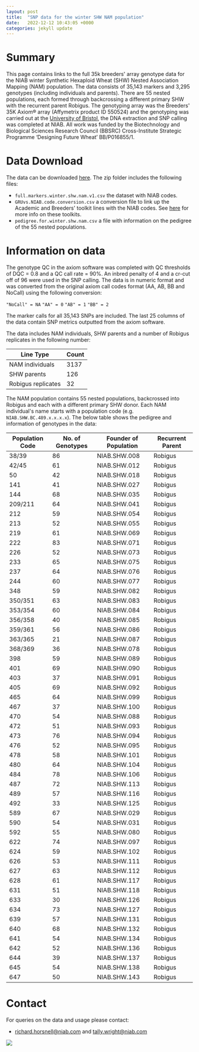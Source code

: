 ```yaml
---
layout: post
title:  "SNP data for the winter SHW NAM population"
date:   2022-12-12 10:43:05 +0000
categories: jekyll update
---
```


# Summary 

This page contains links to the full 35k breeders' array genotype data for the NIAB winter Synthetic Hexaploid Wheat (SHW) Nested Association Mapping (NAM) population. The data consists of 35,143 markers and 3,295 genotypes (including individuals and parents). There are 55 nested populations, each formed through backcrossing a different primary SHW with the recurrent parent Robigus. The genotyping array was the Breeders' 35K Axiom® array (Affymetrix product ID 550524) and the genotyping was carried out at the [University of Bristol](https://www.bristol.ac.uk/), the DNA extraction and SNP calling was completed at NIAB. All work was funded by the Biotechnology and Biological Sciences Research Council (BBSRC) Cross-Institute Strategic Programme ‘Designing Future Wheat’ BB/P016855/1.

# Data Download

The data can be downloaded [here](https://github.com/NIAB/niab-dfw-wp3/raw/main/data/niab.winter.shw.nam.zip). The zip folder includes the following files:

- `full.markers.winter.shw.nam.v1.csv` the dataset with NIAB codes.
- `GRUvs.NIAB.code.conversion.csv` a conversion file to link up the Academic and Breeders' toolkit lines with the NIAB codes. See [here](https://designingfuturewheat.org.uk/work-package-3/) for more info on these toolkits. 
- `pedigree.for.winter.shw.nam.csv` a file with information on the pedigree of the 55 nested populations.

# Information on data
 
 The genotype QC in the axiom software was completed with QC thresholds of DQC = 0.8 and a QC call rate = 90%. An inbred penalty of 4 and a cr-cut off of 96 were used in the SNP calling. The data is in numeric format and was converted from the original axiom call codes format (AA, AB, BB and NoCall) using the following conversion:

`"NoCall" = NA`
`"AA" = 0`
`"AB" = 1`
`"BB" = 2`

The marker calls for all 35,143 SNPs are included. The last 25 columns of the data contain SNP metrics outputted from the axiom software. 

The data includes NAM individuals, SHW parents and a number of Robigus replicates in the following number:

 | Line Type  | Count |
| ------------- | ------------- |
| NAM individuals  | 3137  |
| SHW parents  | 126  |
| Robigus replicates  | 32  |


The NAM population contains 55 nested populations, backcrossed into Robigus and each with a different primary SHW donor. Each NAM individual's name starts with a population code (e.g. `NIAB.SHW.BC.489.x.x.x.x`). The below table shows the pedigree and information of genotypes in the data: 

| **Population Code** | **No. of Genotypes** | **Founder of Population** | **Recurrent Parent** |
|---------------------|----------------------|---------------------------|----------------------|
| 38/39               | 86                   | NIAB.SHW.008              | Robigus              |
| 42/45               | 61                   | NIAB.SHW.012              | Robigus              |
| 50                  | 42                   | NIAB.SHW.018              | Robigus              |
| 141                 | 41                   | NIAB.SHW.027              | Robigus              |
| 144                 | 68                   | NIAB.SHW.035              | Robigus              |
| 209/211             | 64                   | NIAB.SHW.041              | Robigus              |
| 212                 | 59                   | NIAB.SHW.054              | Robigus              |
| 213                 | 52                   | NIAB.SHW.055              | Robigus              |
| 219                 | 61                   | NIAB.SHW.069              | Robigus              |
| 222                 | 83                   | NIAB.SHW.071              | Robigus              |
| 226                 | 52                   | NIAB.SHW.073              | Robigus              |
| 233                 | 65                   | NIAB.SHW.075              | Robigus              |
| 237                 | 64                   | NIAB.SHW.076              | Robigus              |
| 244                 | 60                   | NIAB.SHW.077              | Robigus              |
| 348                 | 59                   | NIAB.SHW.082              | Robigus              |
| 350/351             | 63                   | NIAB.SHW.083              | Robigus              |
| 353/354             | 60                   | NIAB.SHW.084              | Robigus              |
| 356/358             | 40                   | NIAB.SHW.085              | Robigus              |
| 359/361             | 56                   | NIAB.SHW.086              | Robigus              |
| 363/365             | 21                   | NIAB.SHW.087              | Robigus              |
| 368/369             | 36                   | NIAB.SHW.078              | Robigus              |
| 398                 | 59                   | NIAB.SHW.089              | Robigus              |
| 401                 | 69                   | NIAB.SHW.090              | Robigus              |
| 403                 | 37                   | NIAB.SHW.091              | Robigus              |
| 405                 | 69                   | NIAB.SHW.092              | Robigus              |
| 465                 | 64                   | NIAB.SHW.099              | Robigus              |
| 467                 | 37                   | NIAB.SHW.100              | Robigus              |
| 470                 | 54                   | NIAB.SHW.088              | Robigus              |
| 472                 | 51                   | NIAB.SHW.093              | Robigus              |
| 473                 | 76                   | NIAB.SHW.094              | Robigus              |
| 476                 | 52                   | NIAB.SHW.095              | Robigus              |
| 478                 | 58                   | NIAB.SHW.101              | Robigus              |
| 480                 | 64                   | NIAB.SHW.104              | Robigus              |
| 484                 | 78                   | NIAB.SHW.106              | Robigus              |
| 487                 | 72                   | NIAB.SHW.113              | Robigus              |
| 489                 | 57                   | NIAB.SHW.116              | Robigus              |
| 492                 | 33                   | NIAB.SHW.125              | Robigus              |
| 589                 | 67                   | NIAB.SHW.029              | Robigus              |
| 590                 | 54                   | NIAB.SHW.031              | Robigus              |
| 592                 | 55                   | NIAB.SHW.080              | Robigus              |
| 622                 | 74                   | NIAB.SHW.097              | Robigus              |
| 624                 | 59                   | NIAB.SHW.102              | Robigus              |
| 626                 | 53                   | NIAB.SHW.111              | Robigus              |
| 627                 | 63                   | NIAB.SHW.112              | Robigus              |
| 628                 | 61                   | NIAB.SHW.117              | Robigus              |
| 631                 | 51                   | NIAB.SHW.118              | Robigus              |
| 633                 | 30                   | NIAB.SHW.126              | Robigus              |
| 634                 | 73                   | NIAB.SHW.127              | Robigus              |
| 639                 | 57                   | NIAB.SHW.131              | Robigus              |
| 640                 | 68                   | NIAB.SHW.132              | Robigus              |
| 641                 | 54                   | NIAB.SHW.134              | Robigus              |
| 642                 | 52                   | NIAB.SHW.136              | Robigus              |
| 644                 | 39                   | NIAB.SHW.137              | Robigus              |
| 645                 | 54                   | NIAB.SHW.138              | Robigus              |
| 647                 | 50                   | NIAB.SHW.143              | Robigus              |


# Contact 

For queries on the data and usage please contact:

- richard.horsnell@niab.com and tally.wright@niab.com 

![](/niab-dfw-wp3/image/shw-nam.png)


